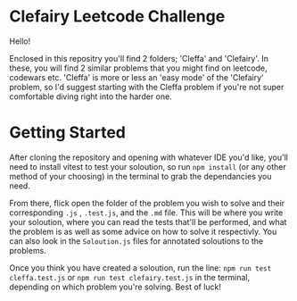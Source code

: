 # Clefairy Leetcode Challenge

Hello!

Enclosed in this repositry you'll find 2 folders; 'Cleffa' and 'Clefairy'. In these, you will find 2 similar problems that you might find on leetcode, codewars etc. 'Cleffa' is more or less an 'easy mode' of the 'Clefairy' problem, so I'd suggest starting with the Cleffa problem if you're not super comfortable diving right into the harder one.

# Getting Started 

After cloning the repository and opening with whatever IDE you'd like, you'll need to install vitest to test your soloution, so run `npm install` (or any other method of your choosing) in the terminal to grab the dependancies you need. 

From there, flick open the folder of the problem you wish to solve and their corresponding `.js` , `.test.js`, and the `.md` file. This will be where you write your soloution, where you can read the tests that'll be performed, and what the problem is as well as some advice on how to solve it respectivly. You can also look in the `Soloution.js` files for annotated soloutions to the problems.

 Once you think you have created a soloution, run the line: `npm run test cleffa.test.js` or `npm run test clefairy.test.js` in the terminal, depending on which problem you're solving. Best of luck!

